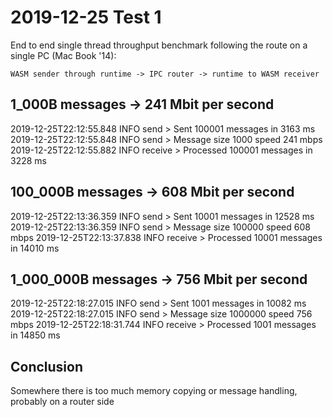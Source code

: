 # 2019-12-25 Test 1

End to end single thread throughput benchmark following the route on a single PC (Mac Book '14):

`WASM sender through runtime -> IPC router -> runtime to WASM receiver`

## 1_000B messages -> 241 Mbit per second

2019-12-25T22:12:55.848 INFO  send             > Sent 100001 messages in 3163 ms
2019-12-25T22:12:55.848 INFO  send             > Message size 1000 speed 241 mbps
2019-12-25T22:12:55.882 INFO  receive          > Processed 100001 messages in 3228 ms

## 100_000B messages -> 608 Mbit per second

2019-12-25T22:13:36.359 INFO  send             > Sent 10001 messages in 12528 ms
2019-12-25T22:13:36.359 INFO  send             > Message size 100000 speed 608 mbps
2019-12-25T22:13:37.838 INFO  receive          > Processed 10001 messages in 14010 ms

## 1_000_000B messages -> 756 Mbit per second

2019-12-25T22:18:27.015 INFO  send             > Sent 1001 messages in 10082 ms
2019-12-25T22:18:27.015 INFO  send             > Message size 1000000 speed 756 mbps
2019-12-25T22:18:31.744 INFO  receive          > Processed 1001 messages in 14850 ms

## Conclusion

Somewhere there is too much memory copying or message handling, probably on a router side